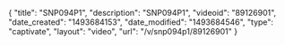 {
    "title": "SNP094P1",
    "description": "SNP094P1",
    "videoid": "89126901",
    "date_created": "1493684153",
    "date_modified": "1493684546",
    "type": "captivate",
    "layout": "video",
    "url": "\/v\/snp094p1\/89126901"
}